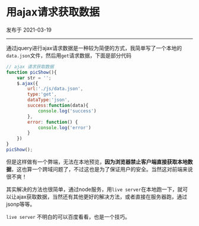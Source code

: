 # 用ajax请求获取数据

发布于 2021-03-19 
  
---





通过jquery进行ajax请求数据是一种较为简便的方式，我简单写了一个本地的`data.json`文件，然后用`get`请求数据，下面是部分代码

```js
// ajax 请求获取数据
function picShow(){
    var str = '';
    $.ajax({
        url:'./js/data.json',
        type:'get',
        dataType:'json',
        success:function(data){
            console.log('success')
        },
        error: function() {
            console.log('error')
        }
    })
}
picShow();
```

但是这样做有一个弊端，无法在本地预览，**因为浏览器禁止客户端直接获取本地数据**，这也算一个跨域问题了，不过这也是为了保证用户的安全。当然这对前端来说很不爽！

其实解决的方法也很简单，通过node服务，用`live server`在本地跑一下，就可以让ajax获取数据，当然还有其他更好的解决方法，或者直接在服务器跑，通过jsonp等等。

`live server` 不明白的可以百度看看，也是一个技巧。
